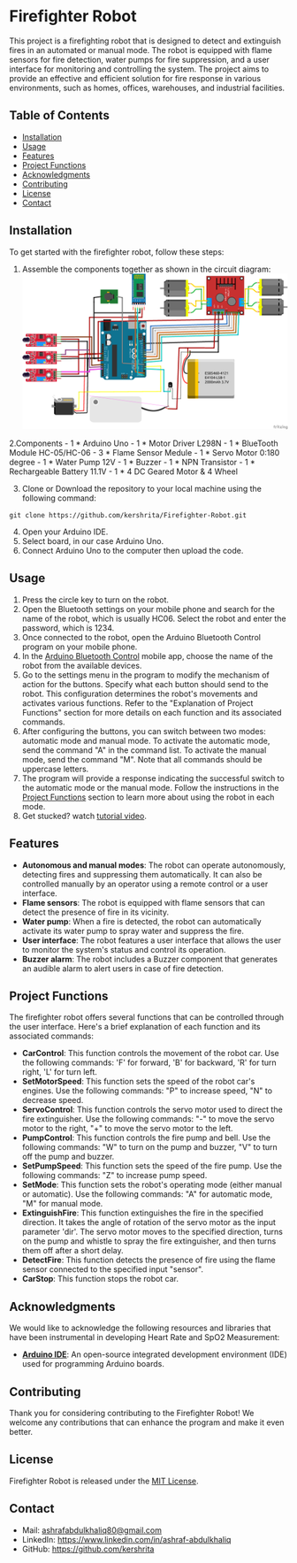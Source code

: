 # Firefighter Robot

This project is a firefighting robot that is designed to detect and extinguish fires in an automated or manual mode. The robot is equipped with flame sensors for fire detection, water pumps for fire suppression, and a user interface for monitoring and controlling the system. The project aims to provide an effective and efficient solution for fire response in various environments, such as homes, offices, warehouses, and industrial facilities.

## Table of Contents

- [Installation](#installation)
- [Usage](#usage)
- [Features](#features)
- [Project Functions](#project-functions)
- [Acknowledgments](#acknowledgments)
- [Contributing](#contributing)
- [License](#license)
- [Contact](#contact)

## Installation

To get started with the firefighter robot, follow these steps:

1. Assemble the components together as shown in the circuit diagram:
![Circuit Diagram](Circuit.png)

2.Components
	- 1 * Arduino Uno
	- 1 * Motor Driver L298N
	- 1 * BlueTooth Module HC-05/HC-06
	- 3 * Flame Sensor Medule
	- 1 * Servo Motor 0:180 degree
	- 1 * Water Pump 12V
	- 1 * Buzzer
	- 1 * NPN Transistor
	- 1 * Rechargeable Battery 11.1V
	- 1 * 4 DC Geared Motor & 4 Wheel

3. Clone or Download the repository to your local machine using the following command:
```
git clone https://github.com/kershrita/Firefighter-Robot.git
```
4. Open your Arduino IDE.
5. Select board, in our case Arduino Uno.
7. Connect Arduino Uno to the computer then upload the code.

## Usage

1. Press the circle key to turn on the robot.
2. Open the Bluetooth settings on your mobile phone and search for the name of the robot, which is usually HC06. Select the robot and enter the password, which is 1234.
3. Once connected to the robot, open the Arduino Bluetooth Control program on your mobile phone.
4. In the [Arduino Bluetooth Control](https://play.google.com/store/apps/details?id=com.broxcode.arduinobluetoothfree&hl=en) mobile app, choose the name of the robot from the available devices.
5. Go to the settings menu in the program to modify the mechanism of action for the buttons. Specify what each button should send to the robot. This configuration determines the robot's movements and activates various functions. Refer to the "Explanation of Project Functions" section for more details on each function and its associated commands.
6. After configuring the buttons, you can switch between two modes: automatic mode and manual mode. To activate the automatic mode, send the command "A" in the command list. To activate the manual mode, send the command "M". Note that all commands should be uppercase letters.
7. The program will provide a response indicating the successful switch to the automatic mode or the manual mode. Follow the instructions in the [Project Functions](#project-functions) section to learn more about using the robot in each mode.
8. Get stucked? watch [tutorial video](https://www.youtube.com/watch?v=lhYTWBFQM98).

## Features

- **Autonomous and manual modes**: The robot can operate autonomously, detecting fires and suppressing them automatically. It can also be controlled manually by an operator using a remote control or a user interface.
- **Flame sensors**: The robot is equipped with flame sensors that can detect the presence of fire in its vicinity.
- **Water pump**: When a fire is detected, the robot can automatically activate its water pump to spray water and suppress the fire.
- **User interface**: The robot features a user interface that allows the user to monitor the system's status and control its operation.
- **Buzzer alarm**: The robot includes a Buzzer component that generates an audible alarm to alert users in case of fire detection.


## Project Functions

The firefighter robot offers several functions that can be controlled through the user interface. Here's a brief explanation of each function and its associated commands:

- **CarControl**: This function controls the movement of the robot car. Use the following commands: 'F' for forward, 'B' for backward, 'R' for turn right, 'L' for turn left.
- **SetMotorSpeed**: This function sets the speed of the robot car's engines. Use the following commands: "P" to increase speed, "N" to decrease speed.
- **ServoControl**: This function controls the servo motor used to direct the fire extinguisher. Use the following commands: "-" to move the servo motor to the right, "+" to move the servo motor to the left.
- **PumpControl**: This function controls the fire pump and bell. Use the following commands: "W" to turn on the pump and buzzer, "V" to turn off the pump and buzzer.
- **SetPumpSpeed**: This function sets the speed of the fire pump. Use the following commands: "Z" to increase pump speed.
- **SetMode**: This function sets the robot's operating mode (either manual or automatic). Use the following commands: "A" for automatic mode, "M" for manual mode.
- **ExtinguishFire**: This function extinguishes the fire in the specified direction. It takes the angle of rotation of the servo motor as the input parameter 'dir'. The servo motor moves to the specified direction, turns on the pump and whistle to spray the fire extinguisher, and then turns them off after a short delay.
- **DetectFire**: This function detects the presence of fire using the flame sensor connected to the specified input "sensor".
- **CarStop**: This function stops the robot car.

## Acknowledgments

We would like to acknowledge the following resources and libraries that have been instrumental in developing Heart Rate and SpO2 Measurement:

- **[Arduino IDE](https://www.arduino.cc/en/software)**:  An open-source integrated development environment (IDE) used for programming Arduino boards.


## Contributing

Thank you for considering contributing to the Firefighter Robot! We welcome any contributions that can enhance the program and make it even better.

## License

Firefighter Robot is released under the [MIT License](LICENSE).

## Contact

- Mail: ashrafabdulkhaliq80@gmail.com
- LinkedIn: https://www.linkedin.com/in/ashraf-abdulkhaliq
- GitHub: https://github.com/kershrita